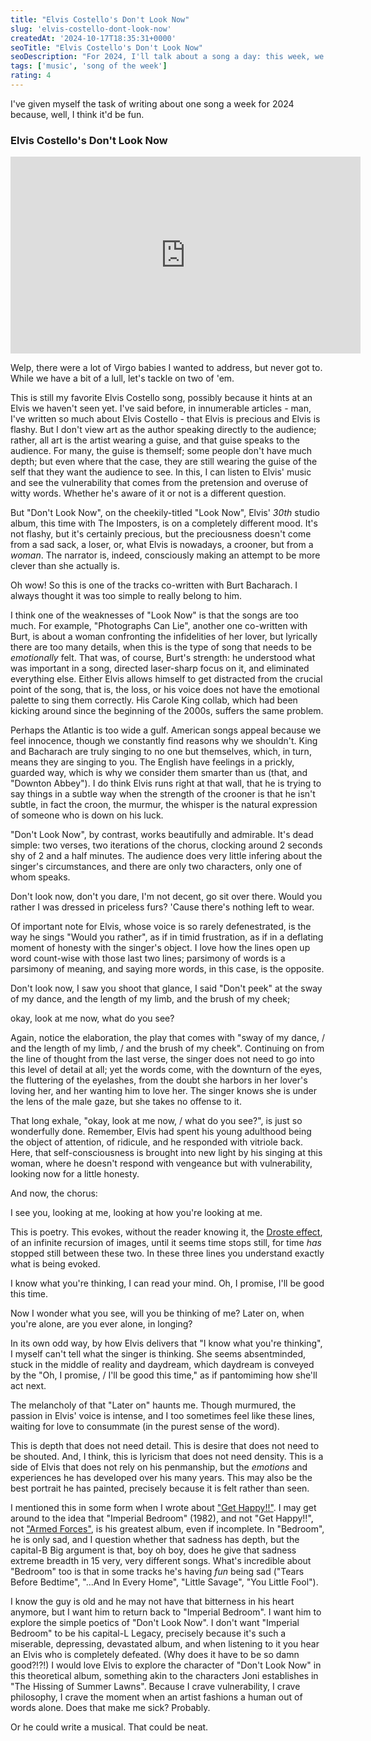 ```yaml
---
title: "Elvis Costello's Don't Look Now"
slug: 'elvis-costello-dont-look-now'
createdAt: '2024-10-17T18:35:31+0000'
seoTitle: "Elvis Costello's Don't Look Now"
seoDescription: "For 2024, I'll talk about a song a day: this week, we're talking about Elvis Costello's Don't Look Now."
tags: ['music', 'song of the week']
rating: 4
---
```


I've given myself the task of writing about one song a week for 2024 because, well, I think it'd be fun.

### Elvis Costello's Don't Look Now

<iframe width="560" height="315" src="https://www.youtube.com/embed/IzCFFHaDFGk?si=rzXB7JA3AS1PVefS" title="YouTube video player" frameborder="0" allow="accelerometer; autoplay; clipboard-write; encrypted-media; gyroscope; picture-in-picture; web-share" referrerpolicy="strict-origin-when-cross-origin" allowfullscreen></iframe>

Welp, there were a lot of Virgo babies I wanted to address, but never got to. While we have a bit of a lull, let's tackle on two of 'em.

This is still my favorite Elvis Costello song, possibly because it hints at an Elvis we haven't seen yet. I've said before, in innumerable articles - man, I've written so much about Elvis Costello - that Elvis is precious and Elvis is flashy. But I don't view art as the author speaking directly to the audience; rather, all art is the artist wearing a guise, and that guise speaks to the audience. For many, the guise is themself; some people don't have much depth; but even where that the case, they are still wearing the guise of the self that they want the audience to see. In this, I can listen to Elvis' music and see the vulnerability that comes from the pretension and overuse of witty words. Whether he's aware of it or not is a different question.

But "Don't Look Now", on the cheekily-titled "Look Now", Elvis' _30th_ studio album, this time with The Imposters, is on a completely different mood. It's not flashy, but it's certainly precious, but the preciousness doesn't come from a sad sack, a loser, or, what Elvis is nowadays, a crooner, but from a _woman_. The narrator is, indeed, consciously making an attempt to be more clever than she actually is.

Oh wow! So this is one of the tracks co-written with Burt Bacharach. I always thought it was too simple to really belong to him.

I think one of the weaknesses of "Look Now" is that the songs are too much. For example, "Photographs Can Lie", another one co-written with Burt, is about a woman confronting the infidelities of her lover, but lyrically there are too many details, when this is the type of song that needs to be _emotionally_ felt. That was, of course, Burt's strength: he understood what was important in a song, directed laser-sharp focus on it, and eliminated everything else. Either Elvis allows himself to get distracted from the crucial point of the song, that is, the loss, or his voice does not have the emotional palette to sing them correctly. His Carole King collab, which had been kicking around since the beginning of the 2000s, suffers the same problem.

Perhaps the Atlantic is too wide a gulf. American songs appeal because we feel innocence, though we constantly find reasons why we shouldn't. King and Bacharach are truly singing to no one but themselves, which, in turn, means they are singing to you. The English have feelings in a prickly, guarded way, which is why we consider them smarter than us (that, and "Downton Abbey"). I do think Elvis runs right at that wall, that he is trying to say things in a subtle way when the strength of the crooner is that he isn't subtle, in fact the croon, the murmur, the whisper is the natural expression of someone who is down on his luck.

"Don't Look Now", by contrast, works beautifully and admirable. It's dead simple: two verses, two iterations of the chorus, clocking around 2 seconds shy of 2 and a half minutes. The audience does very little infering about the singer's circumstances, and there are only two characters, only one of whom speaks.

<p class="verse">Don't look now,
don't you dare,
I'm not decent,
go sit over there.
Would you rather I was dressed in priceless furs?
'Cause there's nothing left to wear.</p>

Of important note for Elvis, whose voice is so rarely defenestrated, is the way he sings "Would you rather", as if in timid frustration, as if in a deflating moment of honesty with the singer's object. I love how the lines open up word count-wise with those last two lines; parsimony of words is a parsimony of meaning, and saying more words, in this case, is the opposite.

<p class="verse">Don't look now,
I saw you shoot that glance,
I said "Don't peek"
at the sway of my dance,
and the length of my limb,
and the brush of my cheek;</p>

<p class="verse">okay, look at me now,
what do you see?</p>

Again, notice the elaboration, the play that comes with "sway of my dance, / and the length of my limb, / and the brush of my cheek". Continuing on from the line of thought from the last verse, the singer does not need to go into this level of detail at all; yet the words come, with the downturn of the eyes, the fluttering of the eyelashes, from the doubt she harbors in her lover's loving her, and her wanting him to love her. The singer knows she is under the lens of the male gaze, but she takes no offense to it.

That long exhale, "okay, look at me now, / what do you see?", is just so wonderfully done. Remember, Elvis had spent his young adulthood being the object of attention, of ridicule, and he responded with vitriole back. Here, that self-consciousness is brought into new light by his singing at this woman, where he doesn't respond with vengeance but with vulnerability, looking now for a little honesty.

And now, the chorus:

<p class="verse">I see you,
looking at me,
looking at how you're looking at me.</p>

This is poetry. This evokes, without the reader knowing it, the [Droste effect](https://en.wikipedia.org/wiki/Droste_effect), of an infinite recursion of images, until it seems time stops still, for time _has_ stopped still between these two. In these three lines you understand exactly what is being evoked.

<p class="verse">I know what you're thinking,
I can read your mind.
Oh, I promise,
I'll be good this time.</p>

<p class="verse">Now I wonder what you see,
will you be thinking of me?
Later on, when you're alone,
are you ever alone, in longing?</p>

In its own odd way, by how Elvis delivers that "I know what you're thinking", I myself can't tell what the singer is thinking. She seems absentminded, stuck in the middle of reality and daydream, which daydream is conveyed by the "Oh, I promise, / I'll be good this time," as if pantomiming how she'll act next.

The melancholy of that "Later on" haunts me. Though murmured, the passion in Elvis' voice is intense, and I too sometimes feel like these lines, waiting for love to consummate (in the purest sense of the word).

This is depth that does not need detail. This is desire that does not need to be shouted. And, I think, this is lyricism that does not need density. This is a side of Elvis that does not rely on his penmanship, but the _emotions_ and experiences he has developed over his many years. This may also be the best portrait he has painted, precisely because it is felt rather than seen.

I mentioned this in some form when I wrote about ["Get Happy!!"](/elvis-costello-get-happy). I may get around to the idea that "Imperial Bedroom" (1982), and not "Get Happy!!", not ["Armed Forces"](/elvis-costello-armed-forces), is his greatest album, even if incomplete. In "Bedroom", he is only sad, and I question whether that sadness has depth, but the capital-B Big argument is that, boy oh boy, does he give that sadness extreme breadth in 15 very, very different songs. What's incredible about "Bedroom" too is that in some tracks he's having _fun_ being sad ("Tears Before Bedtime", "...And In Every Home", "Little Savage", "You Little Fool").

I know the guy is old and he may not have that bitterness in his heart anymore, but I want him to return back to "Imperial Bedroom". I want him to explore the simple poetics of "Don't Look Now". I don't want "Imperial Bedroom" to be his capital-L Legacy, precisely because it's such a miserable, depressing, devastated album, and when listening to it you hear an Elvis who is completely defeated. (Why does it have to be so damn good?!?!) I would love Elvis to explore the character of "Don't Look Now" in this theoretical album, something akin to the characters Joni establishes in "The Hissing of Summer Lawns". Because I crave vulnerability, I crave philosophy, I crave the moment when an artist fashions a human out of words alone. Does that make me sick? Probably.

Or he could write a musical. That could be neat.
